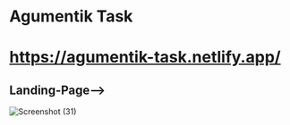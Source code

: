 <h1>Agumentik Task</h1> 
   
   # https://agumentik-task.netlify.app/


<h2>Landing-Page--></h2>


![Screenshot (31)](https://user-images.githubusercontent.com/111171497/217077136-9eedaa87-de5b-46f5-938b-77cf83f72455.png)
